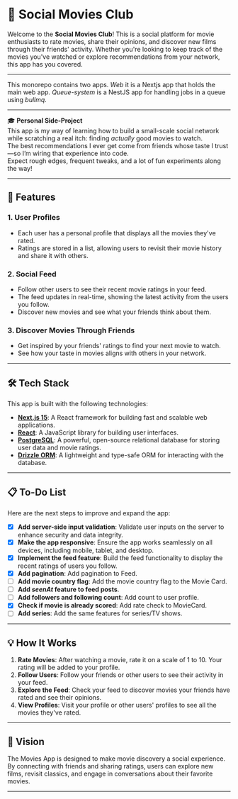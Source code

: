 # 🎥 Social Movies Club

Welcome to the **Social Movies Club**! This is a social platform for movie enthusiasts to rate movies, share their opinions, and discover new films through their friends' activity. Whether you're looking to keep track of the movies you've watched or explore recommendations from your network, this app has you covered.

---

This monorepo contains two apps. _Web_ it is a Nextjs app that holds the main web app. _Queue-system_ is a NestJS app for handling jobs in a queue using _bullmq_.

---

🎓 **Personal Side-Project**  
This app is my way of learning how to build a small-scale social network while scratching a real itch: finding _actually_ good movies to watch.  
The best recommendations I ever get come from friends whose taste I trust—so I’m wiring that experience into code.  
Expect rough edges, frequent tweaks, and a lot of fun experiments along the way!

---

## 🚀 Features

### 1. **User Profiles**

- Each user has a personal profile that displays all the movies they've rated.
- Ratings are stored in a list, allowing users to revisit their movie history and share it with others.

### 2. **Social Feed**

- Follow other users to see their recent movie ratings in your feed.
- The feed updates in real-time, showing the latest activity from the users you follow.
- Discover new movies and see what your friends think about them.

### 3. **Discover Movies Through Friends**

- Get inspired by your friends' ratings to find your next movie to watch.
- See how your taste in movies aligns with others in your network.

---

## 🛠️ Tech Stack

This app is built with the following technologies:

- **[Next.js 15](https://nextjs.org/)**: A React framework for building fast and scalable web applications.
- **[React](https://reactjs.org/)**: A JavaScript library for building user interfaces.
- **[PostgreSQL](https://www.postgresql.org/)**: A powerful, open-source relational database for storing user data and movie ratings.
- **[Drizzle ORM](https://orm.drizzle.team/)**: A lightweight and type-safe ORM for interacting with the database.

---

## 📋 To-Do List

Here are the next steps to improve and expand the app:

- [x] **Add server-side input validation**: Validate user inputs on the server to enhance security and data integrity.
- [x] **Make the app responsive**: Ensure the app works seamlessly on all devices, including mobile, tablet, and desktop.
- [x] **Implement the feed feature**: Build the feed functionality to display the recent ratings of users you follow.
- [x] **Add pagination**: Add pagination to Feed.
- [ ] **Add movie country flag**: Add the movie country flag to the Movie Card.
- [ ] **Add _seenAt_ feature to feed posts**.
- [ ] **Add followers and following count**: Add count to user profile.
- [x] **Check if movie is already scored**: Add rate check to MovieCard.
- [ ] **Add series**: Add the same features for series/TV shows.

---

## 💡 How It Works

1. **Rate Movies**: After watching a movie, rate it on a scale of 1 to 10. Your rating will be added to your profile.
2. **Follow Users**: Follow your friends or other users to see their activity in your feed.
3. **Explore the Feed**: Check your feed to discover movies your friends have rated and see their opinions.
4. **View Profiles**: Visit your profile or other users' profiles to see all the movies they've rated.

---

## 🎯 Vision

The Movies App is designed to make movie discovery a social experience. By connecting with friends and sharing ratings, users can explore new films, revisit classics, and engage in conversations about their favorite movies.

---
